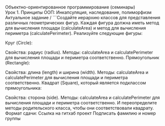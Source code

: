 Объектно-ориентированное программирование (семинары)\
Урок 1. Принципы ООП: Инкапсуляция, наследование, полиморфизм
Актуальное задание / ```Создайте иерархию классов для представления различных геометрических фигур. Каждая фигура должна иметь метод для вычисления площади (calculateArea) и метод для вычисления периметра (calculatePerimeter). Реализуйте следующие фигуры:

Круг (Circle):

Свойства: радиус (radius).
Методы: calculateArea и calculatePerimeter для вычисления площади и периметра соответственно.
Прямоугольник (Rectangle):

Свойства: длина (length) и ширина (width).
Методы: calculateArea и calculatePerimeter для вычисления площади и периметра соответственно.
Квадрат (Square), который является подклассом прямоугольника:

Свойства: сторона (side).
Методы: calculateArea и calculatePerimeter для вычисления площади и периметра соответственно. И переопределите методы родительского класса, чтобы они соответствовали квадрату.
Формат сдачи:
Ссылка на гитхаб проект
Подписать фамилию и номер группы